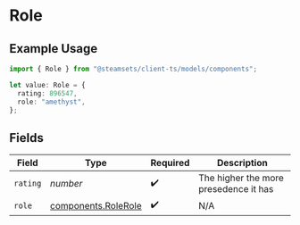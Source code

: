 # Role

## Example Usage

```typescript
import { Role } from "@steamsets/client-ts/models/components";

let value: Role = {
  rating: 896547,
  role: "amethyst",
};
```

## Fields

| Field                                                      | Type                                                       | Required                                                   | Description                                                |
| ---------------------------------------------------------- | ---------------------------------------------------------- | ---------------------------------------------------------- | ---------------------------------------------------------- |
| `rating`                                                   | *number*                                                   | :heavy_check_mark:                                         | The higher the more presedence it has                      |
| `role`                                                     | [components.RoleRole](../../models/components/rolerole.md) | :heavy_check_mark:                                         | N/A                                                        |